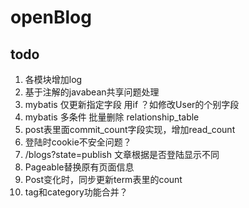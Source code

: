 # openBlog

## todo

1. 各模块增加log
4. 基于注解的javabean共享问题处理
5. mybatis 仅更新指定字段 用if ？如修改User的个别字段
6. mybatis 多条件 批量删除 relationship_table
7. post表里面commit_count字段实现，增加read_count
8. 登陆时cookie不安全问题？
9. /blogs?state=publish 文章根据是否登陆显示不同
10. Pageable替换原有页面信息
12. Post变化时，同步更新term表里的count
13. tag和category功能合并？
